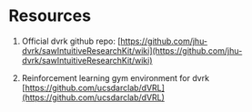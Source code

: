 # Resources
1. Official dvrk github repo: [https://github.com/jhu-dvrk/sawIntuitiveResearchKit/wiki](https://github.com/jhu-dvrk/sawIntuitiveResearchKit/wiki)

2. Reinforcement learning gym environment for dvrk [https://github.com/ucsdarclab/dVRL](https://github.com/ucsdarclab/dVRL)